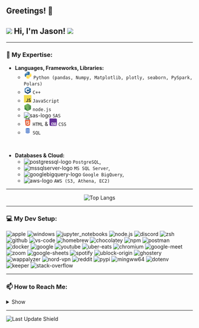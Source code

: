 <!-- <p align="center">
<img alt="Hi, I'm Jason" src="https://github.com/xyjiang970/xyjiang970/blob/main/assets/intro.gif">
</p> -->

## Greetings! 👋

## <img src="https://media.giphy.com/media/VgCDAzcKvsR6OM0uWg/giphy.gif" width="55"> Hi, I'm Jason! <img src="https://camo.githubusercontent.com/6a4da679536aef4caa4338bd657dc33b2fc530a54b1fac28f5ca6f36a1a7763a/68747470733a2f2f63756c746f667468657061727479706172726f742e636f6d2f706172726f74732f68642f706972617465706172726f742e676966" width="40">

---

### 🚀 My Expertise:

- **Languages, Frameworks, Libraries:**
  - <img height="22" alt="python-logo" src="https://raw.githubusercontent.com/github/explore/80688e429a7d4ef2fca1e82350fe8e3517d3494d/topics/python/python.png"> `Python (pandas, Numpy, Matplotlib, plotly, seaborn, PySpark, Polars)`
  - <img height="20" alt="cpp-logo" src="https://raw.githubusercontent.com/github/explore/80688e429a7d4ef2fca1e82350fe8e3517d3494d/topics/cpp/cpp.png"> `C++`
  - <img height="20" alt="javascript-logo" src="https://raw.githubusercontent.com/github/explore/80688e429a7d4ef2fca1e82350fe8e3517d3494d/topics/javascript/javascript.png"> `JavaScript`
  - <img height="20" alt="nodejs-logo" src="https://raw.githubusercontent.com/github/explore/80688e429a7d4ef2fca1e82350fe8e3517d3494d/topics/nodejs/nodejs.png"> `node.js`
  - <img height="13" alt="sas-logo" src="https://www.sas.com/en/news/media-gallery/all-images/sas-logo-blue/_jcr_content/par/image_360101046.img.png/1685459921715.png"> `SAS`
  - <img height="20" alt="html-logo" src="https://raw.githubusercontent.com/github/explore/80688e429a7d4ef2fca1e82350fe8e3517d3494d/topics/html/html.png"> `HTML` & <img height="20" alt="css-logo" src="https://raw.githubusercontent.com/github/explore/80688e429a7d4ef2fca1e82350fe8e3517d3494d/topics/css/css.png"> `CSS`
  - <img height="20" alt="html-logo" src="https://raw.githubusercontent.com/github/explore/80688e429a7d4ef2fca1e82350fe8e3517d3494d/topics/sql/sql.png"> `SQL`

<br />

- **Databases & Cloud:**
  - <img height="17" alt="postgressql-logo" src="https://www.postgresql.org/media/img/about/press/elephant.png"> `PostgreSQL`,
  - <img height="20" alt="mssqlserver-logo" src="https://img.icons8.com/?size=1200&id=laYYF3dV0Iew&format=png"> `MS SQL Server`,
  - <img height="20" alt="googlebigquery-logo" src="https://www.gstatic.com/bricks/image/702bc723dcfcddf8942bb459be20163106a5f64ed91404df38c73ca955f96260.svg"> `Google BigQuery`,
  - <img height="16" alt="aws-logo" src="https://logos-world.net/wp-content/uploads/2021/08/Amazon-Web-Services-AWS-Logo.png"> `AWS (S3, Athena, EC2)`

---

<p align="center">
<img alt="Top Langs" src="https://github-readme-stats.vercel.app/api/top-langs/?username=xyjiang970&layout=normal&show_icons=true&theme=tokyonight&card_width=600&hide=jupyter%20notebook,html,css&exclude_repo=SparkCoders,xyjiang970.github.io&size_weight=1&count_weight=0">
</p>

<!-- ![Top Langs](https://github-readme-stats.vercel.app/api/top-langs/?username=xyjiang970&show_icons=true&theme=tokyonight) -->

---

### 💻 My Dev Setup:

<img alt="apple" src="https://img.shields.io/badge/Mac OS-white?logo=apple&logoColor=lightgray&style=plastic"> <img alt="windows" src="https://img.shields.io/badge/Windows OS-white?labelColor=blue&style=plastic">
<img alt="jupyter_notebooks" src="https://img.shields.io/badge/Jupyter Notebook-white?logo=jupyter&style=plastic">
<img alt="node.js" src="https://img.shields.io/badge/Node.js-white?logo=node.js&style=plastic">
<img alt="discord" src="https://img.shields.io/badge/Discord-white?logo=discord&style=plastic">
<img alt="zsh" src="https://img.shields.io/badge/Zsh-white?logo=iterm2&logoColor=black&style=plastic">
<img alt="github" src="https://img.shields.io/badge/Github-white?logo=github&logoColor=gray&style=plastic">
<img alt="vs-code" src="https://img.shields.io/badge/VS Code-white?labelColor=blue&style=plastic">
<img alt="homebrew" src="https://img.shields.io/badge/Homebrew-white?logo=homebrew&style=plastic">
<img alt="chocolatey" src="https://img.shields.io/badge/Chocolatey-white?logo=Chocolatey&style=plastic">
<img alt="npm" src="https://img.shields.io/badge/npm-white?logo=npm&logoColor=lightgray&style=plastic">
<img alt="postman" src="https://img.shields.io/badge/Postman-white?logo=postman&style=plastic">
<img alt="docker" src="https://img.shields.io/badge/Docker-white?logo=docker&style=plastic">
<img alt="google" src="https://img.shields.io/badge/Google-white?logo=google&style=plastic">
<img alt="youtube" src="https://img.shields.io/badge/Youtube-white?logo=youtube&logoColor=red&style=plastic">
<img alt="uber-eats" src="https://img.shields.io/badge/Uber Eats-white?logo=ubereats&style=plastic">
<img alt="chromium" src="https://img.shields.io/badge/Chromium-white?logo=googlechrome&style=plastic">
<img alt="google-meet" src="https://img.shields.io/badge/Google Meet-white?logo=googlemeet&logoColor=darkgreen&style=plastic">
<img alt="zoom" src="https://img.shields.io/badge/Zoom-white?logo=zoom&logoColor=navy&style=plastic">
<img alt="google-sheets" src="https://img.shields.io/badge/Google Sheets-white?logo=googlesheets&style=plastic">
<img alt="spotify" src="https://img.shields.io/badge/Spotify-white?logo=spotify&style=plastic">
<img alt="ublock-origin" src="https://img.shields.io/badge/ublock Origin-white?logo=ublockorigin&logoColor=darkred&style=plastic">
<img alt="ghostery" src="https://img.shields.io/badge/Ghostery-white?logo=ghostery&style=plastic">
<img alt="wappalyzer" src="https://img.shields.io/badge/Wappalyzer-white?logo=wappalyzer&logoColor=indigo&style=plastic">
<img alt="nord-vpn" src="https://img.shields.io/badge/Nord VPN-white?logo=nordvpn&style=plastic">
<img alt="reddit" src="https://img.shields.io/badge/Reddit-white?logo=reddit&style=plastic">
<img alt="pypi" src="https://img.shields.io/badge/PyPI-white?logo=pypi&style=plastic">
<img alt="mingww64" src="https://img.shields.io/badge/MinGW w64-white?logo=mingww64&logoColor=lightgray&style=plastic">
<img alt="dotenv" src="https://img.shields.io/badge/.ENV-white?logo=dotenv&logoColor=brightyellow&style=plastic">
<img alt="keeper" src="https://img.shields.io/badge/Keeper-white?logo=keeper&style=plastic">
<img alt="stack-overflow" src="https://img.shields.io/badge/Stack Overflow-white?logo=stackoverflow&style=plastic">

---

### 📫 How to Reach Me:

<details>
<summary>Show</summary>

<br />

- 📧 **Email:** xyjiang970@gmail.com
- 🌐 **Website:** [https://xyjiang970.github.io/](https://xyjiang970.github.io/)

[![Linkedin Badge](https://img.shields.io/badge/LinkedIn-blue?style=plastic&logo=Linkedin&logoColor=white)](https://www.linkedin.com/in/xyjiang/)

</details>

---

<img alt='Last Update Shield' src="https://img.shields.io/github/last-commit/xyjiang970/xyjiang970/main?label=Last%20updated&style=plastic">
